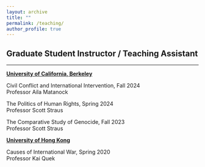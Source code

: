 ```yaml
---
layout: archive
title: ""
permalink: /teaching/
author_profile: true
---
```

## Graduate Student Instructor / Teaching Assistant
---

**<u> University of California, Berkeley </u>** 

Civil Conflict and International Intervention, Fall 2024 <br> Professor Aila Matanock

The Politics of Human Rights, Spring 2024 <br> Professor Scott Straus

The Comparative Study of Genocide, Fall 2023 <br> Professor Scott Straus

**<u> University of Hong Kong </u>**

Causes of International War, Spring 2020 <br> Professor Kai Quek
